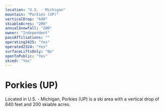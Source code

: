 ```yaml
---
location: "U.S. - Michigan"
mountain: "Porkies (UP)"
verticalDrop: "640"
skiableAcres: "200"
annualSnowfall: "200"
owner: "Independent"
passAffiliations: ""
operating2425: "Yes"
operated2324: "Yes"
surfaceLiftsOnly: "No"
openToPublic: "Yes"
skied: "Yes"
---
```


# Porkies (UP)

Located in U.S. - Michigan, Porkies (UP) is a ski area with a vertical drop of 640 feet and 200 skiable acres.